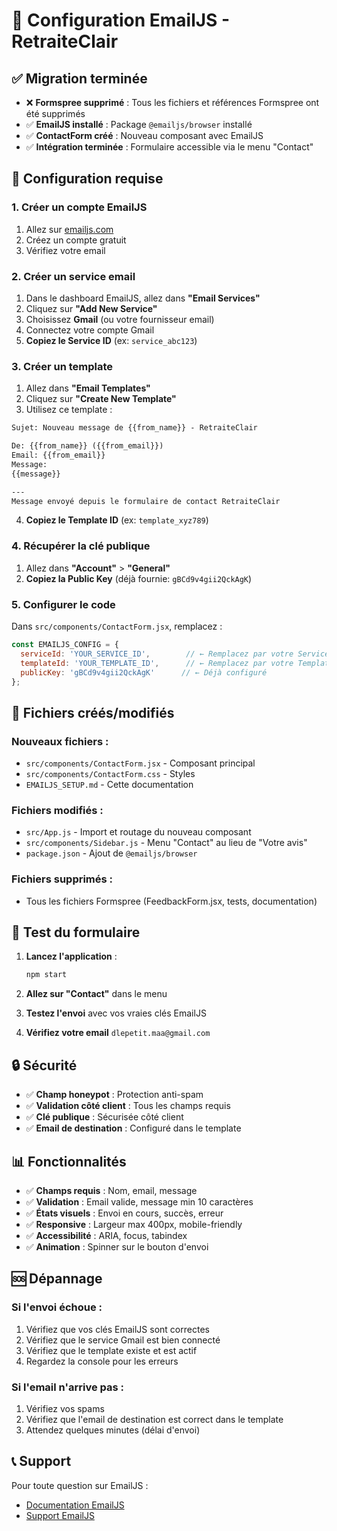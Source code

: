 # 📧 Configuration EmailJS - RetraiteClair

## ✅ Migration terminée
- ❌ **Formspree supprimé** : Tous les fichiers et références Formspree ont été supprimés
- ✅ **EmailJS installé** : Package `@emailjs/browser` installé
- ✅ **ContactForm créé** : Nouveau composant avec EmailJS
- ✅ **Intégration terminée** : Formulaire accessible via le menu "Contact"

## 🔧 Configuration requise

### 1. Créer un compte EmailJS
1. Allez sur [emailjs.com](https://emailjs.com)
2. Créez un compte gratuit
3. Vérifiez votre email

### 2. Créer un service email
1. Dans le dashboard EmailJS, allez dans **"Email Services"**
2. Cliquez sur **"Add New Service"**
3. Choisissez **Gmail** (ou votre fournisseur email)
4. Connectez votre compte Gmail
5. **Copiez le Service ID** (ex: `service_abc123`)

### 3. Créer un template
1. Allez dans **"Email Templates"**
2. Cliquez sur **"Create New Template"**
3. Utilisez ce template :

```html
Sujet: Nouveau message de {{from_name}} - RetraiteClair

De: {{from_name}} ({{from_email}})
Email: {{from_email}}
Message:
{{message}}

---
Message envoyé depuis le formulaire de contact RetraiteClair
```

4. **Copiez le Template ID** (ex: `template_xyz789`)

### 4. Récupérer la clé publique
1. Allez dans **"Account"** > **"General"**
2. **Copiez la Public Key** (déjà fournie: `gBCd9v4gii2QckAgK`)

### 5. Configurer le code
Dans `src/components/ContactForm.jsx`, remplacez :

```javascript
const EMAILJS_CONFIG = {
  serviceId: 'YOUR_SERVICE_ID',        // ← Remplacez par votre Service ID
  templateId: 'YOUR_TEMPLATE_ID',      // ← Remplacez par votre Template ID
  publicKey: 'gBCd9v4gii2QckAgK'      // ← Déjà configuré
};
```

## 📁 Fichiers créés/modifiés

### Nouveaux fichiers :
- `src/components/ContactForm.jsx` - Composant principal
- `src/components/ContactForm.css` - Styles
- `EMAILJS_SETUP.md` - Cette documentation

### Fichiers modifiés :
- `src/App.js` - Import et routage du nouveau composant
- `src/components/Sidebar.js` - Menu "Contact" au lieu de "Votre avis"
- `package.json` - Ajout de `@emailjs/browser`

### Fichiers supprimés :
- Tous les fichiers Formspree (FeedbackForm.jsx, tests, documentation)

## 🚀 Test du formulaire

1. **Lancez l'application** :
   ```bash
   npm start
   ```

2. **Allez sur "Contact"** dans le menu

3. **Testez l'envoi** avec vos vraies clés EmailJS

4. **Vérifiez votre email** `dlepetit.maa@gmail.com`

## 🔒 Sécurité

- ✅ **Champ honeypot** : Protection anti-spam
- ✅ **Validation côté client** : Tous les champs requis
- ✅ **Clé publique** : Sécurisée côté client
- ✅ **Email de destination** : Configuré dans le template

## 📊 Fonctionnalités

- ✅ **Champs requis** : Nom, email, message
- ✅ **Validation** : Email valide, message min 10 caractères
- ✅ **États visuels** : Envoi en cours, succès, erreur
- ✅ **Responsive** : Largeur max 400px, mobile-friendly
- ✅ **Accessibilité** : ARIA, focus, tabindex
- ✅ **Animation** : Spinner sur le bouton d'envoi

## 🆘 Dépannage

### Si l'envoi échoue :
1. Vérifiez que vos clés EmailJS sont correctes
2. Vérifiez que le service Gmail est bien connecté
3. Vérifiez que le template existe et est actif
4. Regardez la console pour les erreurs

### Si l'email n'arrive pas :
1. Vérifiez vos spams
2. Vérifiez que l'email de destination est correct dans le template
3. Attendez quelques minutes (délai d'envoi)

## 📞 Support

Pour toute question sur EmailJS :
- [Documentation EmailJS](https://www.emailjs.com/docs/)
- [Support EmailJS](https://www.emailjs.com/support/)




